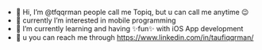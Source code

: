 - 👋 Hi, I’m @tfqqrman people call me Topiq, but u can call me anytime 😉 
- 👀 currently I’m interested in mobile programming
- 🌱 I’m currently learning and having ✨fun✨ with iOS App development 
- 📠 u you can reach me through https://www.linkedin.com/in/taufiqqrman/


<!---
tfqqrman/tfqqrman is a ✨ special ✨ repository because its `README.md` (this file) appears on your GitHub profile.
You can click the Preview link to take a look at your changes.
--->
